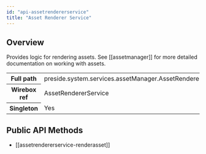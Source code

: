 ```yaml
---
id: "api-assetrendererservice"
title: "Asset Renderer Service"
---
```



## Overview




Provides logic for rendering assets. See [[assetmanager]] for more detailed documentation on working with assets.<div class="table-responsive"><table class="table table-condensed"><tr><th>Full path</th><td>preside.system.services.assetManager.AssetRendererService</td></tr><tr><th>Wirebox ref</th><td>AssetRendererService</td></tr><tr><th>Singleton</th><td>Yes</td></tr></table></div>

## Public API Methods

* [[assetrendererservice-renderasset]]